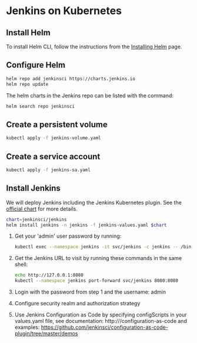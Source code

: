 # Jenkins on Kubernetes

## Install Helm

To install Helm CLI, follow the instructions from the [Installing Helm](https://helm.sh/docs/intro/install/) page.

## Configure Helm

```bash
helm repo add jenkinsci https://charts.jenkins.io
helm repo update
```

The helm charts in the Jenkins repo can be listed with the command:

```bash
helm search repo jenkinsci
```

## Create a persistent volume

```bash
kubectl apply -f jenkins-volume.yaml
```

## Create a service account

```bash
kubectl apply -f jenkins-sa.yaml
```

## Install Jenkins

We will deploy Jenkins including the Jenkins Kubernetes plugin. See the [official chart](https://github.com/jenkinsci/helm-charts/tree/main/charts/jenkins) for more details.

```bash
chart=jenkinsci/jenkins
helm install jenkins -n jenkins -f jenkins-values.yaml $chart
```

1. Get your 'admin' user password by running:

    ```bash
    kubectl exec --namespace jenkins -it svc/jenkins -c jenkins -- /bin/cat /run/secrets/additional/chart-admin-password && echo
    ```

2. Get the Jenkins URL to visit by running these commands in the same shell:

    ```bash
    echo http://127.0.0.1:8080
    kubectl --namespace jenkins port-forward svc/jenkins 8080:8080
    ```

3. Login with the password from step 1 and the username: admin

4. Configure security realm and authorization strategy

5. Use Jenkins Configuration as Code by specifying configScripts in your values.yaml file, see documentation: http:///configuration-as-code and examples: https://github.com/jenkinsci/configuration-as-code-plugin/tree/master/demos


